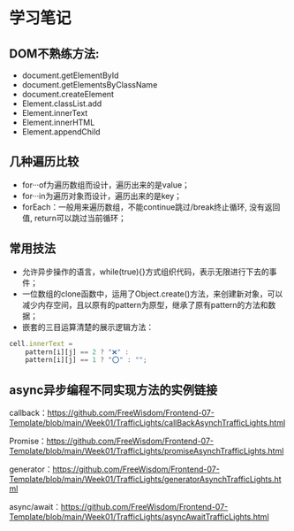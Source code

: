 # 学习笔记

## DOM不熟练方法:
* document.getElementById
* document.getElementsByClassName
* document.createElement
* Element.classList.add
* Element.innerText
* Element.innerHTML
* Element.appendChild

## 几种遍历比较
* for···of为遍历数组而设计，遍历出来的是value；
* for···in为遍历对象而设计，遍历出来的是key；
* forEach：一般用来遍历数组，不能continue跳过/break终止循环, 没有返回值, return可以跳过当前循环；

## 常用技法
* 允许异步操作的语言，while(true){}方式组织代码，表示无限进行下去的事件；
* 一位数组的clone函数中，运用了Object.create()方法，来创建新对象，可以减少内存空间，且以原有的pattern为原型，继承了原有pattern的方法和数据；
* 嵌套的三目运算清楚的展示逻辑方法：
```javascript
cell.innerText = 
    pattern[i][j] == 2 ? "❌" : 
    pattern[i][j] == 1 ? "⭕️" : "";
```

## async异步编程不同实现方法的实例链接
callback：https://github.com/FreeWisdom/Frontend-07-Template/blob/main/Week01/TrafficLights/callBackAsynchTrafficLights.html

Promise：https://github.com/FreeWisdom/Frontend-07-Template/blob/main/Week01/TrafficLights/promiseAsynchTrafficLights.html

generator：https://github.com/FreeWisdom/Frontend-07-Template/blob/main/Week01/TrafficLights/generatorAsynchTrafficLights.html

async/await：https://github.com/FreeWisdom/Frontend-07-Template/blob/main/Week01/TrafficLights/asyncAwaitTrafficLights.html
